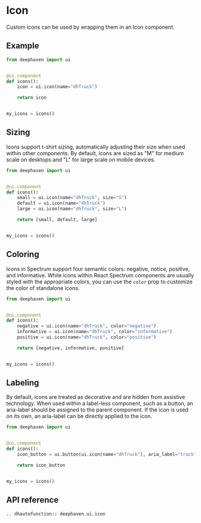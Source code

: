 # Icon

Custom icons can be used by wrapping them in an Icon component.

## Example

```python
from deephaven import ui


@ui.component
def icons():
    icon = ui.icon(name="dhTruck")

    return icon


my_icons = icons()
```


## Sizing

Icons support t-shirt sizing, automatically adjusting their size when used within other components. By default, icons are sized as "M" for medium scale on desktops and "L" for large scale on mobile devices.

```python
from deephaven import ui


@ui.component
def icons():
    small = ui.icon(name="dhTruck", size="S")
    default = ui.icon(name="dhTruck")
    large = ui.icon(name="dhTruck", size="L")

    return [small, default, large]


my_icons = icons()
```

## Coloring

Icons in Spectrum support four semantic colors: negative, notice, positive, and informative. While icons within React Spectrum components are usually styled with the appropriate colors, you can use the `color` prop to customize the color of standalone icons.

```python
from deephaven import ui


@ui.component
def icons():
    negative = ui.icon(name="dhTruck", color="negative")
    informative = ui.icon(name="dhTruck", color="informative")
    positive = ui.icon(name="dhTruck", color="positive")

    return [negative, informative, positive]


my_icons = icons()
```

## Labeling

By default, icons are treated as decorative and are hidden from assistive technology. When used within a label-less component, such as a button, an aria-label should be assigned to the parent component. If the icon is used on its own, an aria-label can be directly applied to the icon.

```python
from deephaven import ui


@ui.component
def icons():
    icon_button = ui.button(ui.icon(name="dhTruck"), aria_label="truck")

    return icon_button


my_icons = icons()
```


## API reference

```{eval-rst}
.. dhautofunction:: deephaven.ui.icon
```